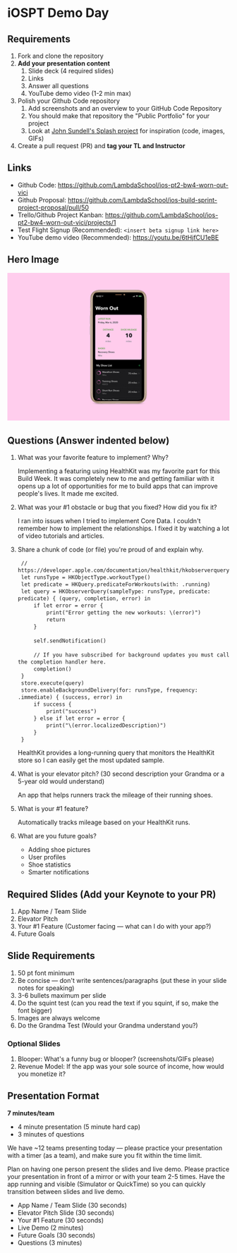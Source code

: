 # iOSPT Demo Day

## Requirements

1. Fork and clone the repository
2. **Add your presentation content**
    1. Slide deck (4 required slides)
    2. Links
    3. Answer all questions 
    4. YouTube demo video (1-2 min max)
3. Polish your Github Code repository
    1. Add screenshots and an overview to your GitHub Code Repository
    2. You should make that repository the "Public Portfolio" for your project
    3. Look at [John Sundell's Splash project](https://github.com/JohnSundell/Splash) for inspiration (code, images, GIFs)
4. Create a pull request (PR) and **tag your TL and Instructor**

## Links

* Github Code: https://github.com/LambdaSchool/ios-pt2-bw4-worn-out-vici
* Github Proposal: https://github.com/LambdaSchool/ios-build-sprint-project-proposal/pull/50
* Trello/Github Project Kanban: https://github.com/LambdaSchool/ios-pt2-bw4-worn-out-vici/projects/1
* Test Flight Signup (Recommended): `<insert beta signup link here>`
* YouTube demo video (Recommended): https://youtu.be/6tHjfCU1eBE

## Hero Image

<img src="images/WornOut.png" width="1000">

## Questions (Answer indented below)

1. What was your favorite feature to implement? Why?

    Implementing a featuring using HealthKit was my favorite part for this Build Week. It was completely new to me and getting familiar with it opens up a lot of opportunities for me to build apps that can improve people's lives. It made me excited.

2. What was your #1 obstacle or bug that you fixed? How did you fix it?

    I ran into issues when I tried to implement Core Data. I couldn't remember how to implement the relationships. I fixed it by watching a lot of video tutorials and articles. 
  
3. Share a chunk of code (or file) you're proud of and explain why.

        // https://developer.apple.com/documentation/healthkit/hkobserverquery/executing_observer_queries
        let runsType = HKObjectType.workoutType()
        let predicate = HKQuery.predicateForWorkouts(with: .running)
        let query = HKObserverQuery(sampleType: runsType, predicate: predicate) { (query, completion, error) in
            if let error = error {
                print("Error getting the new workouts: \(error)")
                return
            }
            
            self.sendNotification()
                        
            // If you have subscribed for background updates you must call the completion handler here.
            completion()
        }
        store.execute(query)
        store.enableBackgroundDelivery(for: runsType, frequency: .immediate) { (success, error) in
            if success {
                print("success")
            } else if let error = error {
                print("\(error.localizedDescription)")
            }
        }

    HealthKit provides a long-running query that monitors the HealthKit store so I can easily get the most updated sample.

  
4. What is your elevator pitch? (30 second description your Grandma or a 5-year old would understand)

    An app that helps runners track the mileage of their running shoes.
  
5. What is your #1 feature?

    Automatically tracks mileage based on your HealthKit runs.
  
6. What are you future goals?

    - Adding shoe pictures
    - User profiles
    - Shoe statistics
    - Smarter notifications

## Required Slides (Add your Keynote to your PR)

1. App Name / Team Slide
2. Elevator Pitch
3. Your #1 Feature (Customer facing — what can I do with your app?)
4. Future Goals

## Slide Requirements

1. 50 pt font minimum
2. Be concise — don't write sentences/paragraphs (put these in your slide notes for speaking)
3. 3-6 bullets maximum per slide
4. Do the squint test (can you read the text if you squint, if so, make the font bigger)
6. Images are always welcome
7. Do the Grandma Test (Would your Grandma understand you?)

### Optional Slides

1. Blooper: What's a funny bug or blooper? (screenshots/GIFs please)
2. Revenue Model: If the app was your sole source of income, how would you monetize it?

## Presentation Format

**7 minutes/team**

* 4 minute presentation (5 minute hard cap)
* 3 minutes of questions

We have ~12 teams presenting today — please practice your presentation with a timer (as a team), and make sure you fit within the time limit.

Plan on having one person present the slides and live demo. Please practice your presentation in front of a mirror or with your team 2-5 times. Have the app running and visible (Simulator or QuickTime) so you can quickly transition between slides and live demo.

* App Name / Team Slide (30 seconds)
* Elevator Pitch Slide (30 seconds)
* Your #1 Feature (30 seconds)
* Live Demo (2 minutes)
* Future Goals (30 seconds)
* Questions (3 minutes)
